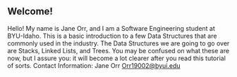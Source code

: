 ## Welcome!
Hello! My name is Jane Orr, and I am a Software Engineering student at BYU-Idaho. This is a basic introduction to a few Data Structures that are commonly used in the industry. The Data Structures we are going to go over are Stacks, Linked Lists, and Trees. You may be confused on what these are now, but I assure you: it will become a lot clearer after you read this tutorial of sorts.
Contact Information:
Jane Orr
Orr19002@byui.edu
